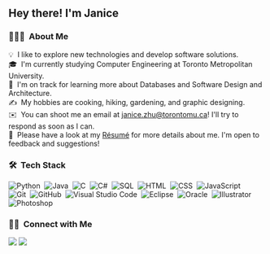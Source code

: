 <h2>Hey there! I'm Janice</h2>

<!-- ## 👋 &nbsp;Hey there! I'm Aditya -->

### 👩🏻‍💻 &nbsp;About Me

💡 &nbsp;I like to explore new technologies and develop software solutions.\
🎓 &nbsp;I'm currently studying Computer Engineering at Toronto Metropolitan University.\
🌱 &nbsp;I'm on track for learning more about Databases and Software Design and Architecture.\
✍️ &nbsp;My hobbies are cooking, hiking, gardening, and graphic designing.\
✉️ &nbsp;You can shoot me an email at janice.zhu@torontomu.ca! I'll try to respond as soon as I can.\
📄 &nbsp;Please have a look at my [Résumé](https://janicezhu.com/assets/Resume.pdf) for more details about me. I'm open to feedback and suggestions!

### 🛠 &nbsp;Tech Stack

![Python](https://img.shields.io/badge/-Python-05122A?style=flat&logo=python)&nbsp;
![Java](https://img.shields.io/badge/-Java-05122A?style=flat&logo=Java&logoColor=FFA518)&nbsp;
![C](https://img.shields.io/badge/-C-05122A?style=flat&logo=C&logoColor=A8B9CC)&nbsp;
![C#](https://img.shields.io/badge/-C%23-05122A?logo=csharp&logoColor=%23a179dc)&nbsp;
![SQL](https://img.shields.io/badge/-SQL-05122A?logo=sql&logoColor=%23a179dc)&nbsp;
![HTML](https://img.shields.io/badge/-HTML-05122A?style=flat&logo=HTML5)&nbsp;
![CSS](https://img.shields.io/badge/-CSS-05122A?style=flat&logo=CSS3&logoColor=1572B6)&nbsp;
![JavaScript](https://img.shields.io/badge/-JavaScript-05122A?style=flat&logo=javascript)\
![Git](https://img.shields.io/badge/-Git-05122A?style=flat&logo=git)&nbsp;
![GitHub](https://img.shields.io/badge/-GitHub-05122A?style=flat&logo=github)&nbsp;
![Visual Studio Code](https://img.shields.io/badge/-Visual%20Studio%20Code-05122A?style=flat&logo=visual-studio-code&logoColor=007ACC)&nbsp;
![Eclipse](https://img.shields.io/badge/-Eclipse-05122A?style=flat&logo=eclipse-ide&logoColor=2C2255)&nbsp;
![Oracle](https://img.shields.io/badge/-Oracle-05122A?logo=oracle&logoColor=red)&nbsp;
![Illustrator](https://img.shields.io/badge/-Illustrator-05122A?style=flat&logo=adobe-illustrator)&nbsp;
![Photoshop](https://img.shields.io/badge/-Photoshop-05122A?style=flat&logo=adobe-photoshop)&nbsp;

### 🤝🏻 &nbsp;Connect with Me

<a href="https://janicezhu.com/"><img src="https://img.shields.io/badge/-janicezhu.com-3423A6?style=flat&logo=Google-Chrome&logoColor=white"/></a>
<a href="mailto:janice.zhu@torontomu.ca"><img src="https://img.shields.io/badge/-janice.zhu@torontomu.ca-D14836?style=flat&logo=Gmail&logoColor=white"/></a>
</p>
